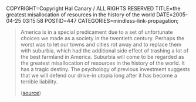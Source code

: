 COPYRIGHT=Copyright Hal Canary / ALL RIGHTS RESERVED
TITLE=the greatest misallocation of resources in the history of the world
DATE=2005-04-25 03:15:58
POSTID=447
CATEGORIES=mindless-link-propagation;

> America is in a special predicament due to a set of unfortunate choices we made as a society in the twentieth century. Perhaps the worst was to let our towns and cities rot away and to replace them with suburbia, which had the additional side effect of trashing a lot of the best farmland in America. Suburbia will come to be regarded as the greatest misallocation of resources in the history of the world. It has a tragic destiny. The psychology of previous investment suggests that we will defend our drive-in utopia long after it has become a terrible liability.
> 
> ([source](http://www.rollingstone.com/politics/story/_/id/7203633?pageid=rs.Home&pageregion=single7))
